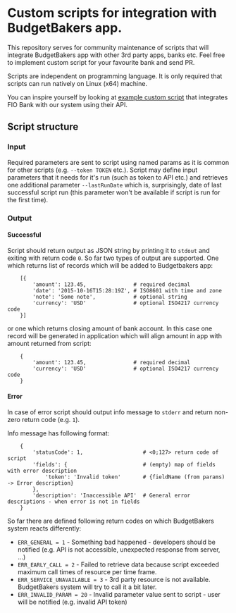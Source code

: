 # Custom scripts for integration with BudgetBakers app.
This repository serves for community maintenance of scripts that will integrate BudgetBakers app with other 3rd party apps, banks etc. Feel free to implement custom script for your favourite bank and send PR.

Scripts are independent on programming language. It is only required that scripts can run natively on Linux (x64) machine.

You can inspire yourself by looking at [example custom script](https://github.com/biokys/budgetbakers-import-scripts/tree/master/scripts/fioBank) that integrates FIO Bank with our system using their API.


## Script structure

### Input
Required parameters are sent to script using named params as it is common for other scripts (e.g. `--token TOKEN` etc.). Script may define input parameters that it needs for it's run (such as token to API etc.) and retrieves one additional parameter `--lastRunDate` which is, surprisingly, date of last successful script run (this parameter won't be available if script is run for the first time).

### Output

#### Successful
Script should return output as JSON string by printing it to `stdout` and exiting with return code `0`. So far two types of output are supported. One which returns list of records which will be added to Budgetbakers app:
```
    [{
        'amount': 123.45,               # required decimal
        'date': '2015-10-16T15:28:19Z', # ISO8601 with time and zone
        'note': 'Some note',            # optional string
        'currency': 'USD'               # optional ISO4217 currency code
    }]
```
or one which returns closing amount of bank account. In this case one record will be generated in application which will align amount in app with amount returned from script:
```
    {
        'amount': 123.45,               # required decimal
        'currency': 'USD'               # optional ISO4217 currency code
    }
```


#### Error

In case of error script should output info message to `stderr` and return non-zero return code (e.g. `1`).

Info message has following format:
```
    {
        'statusCode': 1,                   # <0;127> return code of script
        'fields': {                        # (empty) map of fields with error description
            'token': 'Invalid token'       # {fieldName (from params) -> Error description}
        },
        'description': 'Inaccessible API'  # General error descriptions - when error is not in fields
    }
```

So far there are defined following return codes on which BudgetBakers system reacts differently:
 * `ERR_GENERAL = 1` - Something bad happened - developers should be notified (e.g. API is not accessible, unexpected response from server, ...)
 * `ERR_EARLY_CALL = 2` - Failed to retrieve data because script exceeded maximum call times of resource per time frame.
 * `ERR_SERVICE_UNAVAILABLE = 3` - 3rd party resource is not available. BudgetBakers system will try to call it a bit later.
 * `ERR_INVALID_PARAM = 20` - Invalid parameter value sent to script - user will be notified (e.g. invalid API token)
